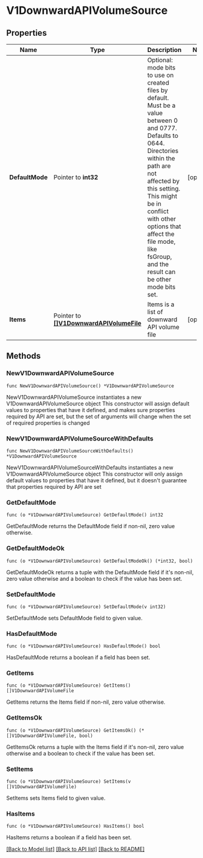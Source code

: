 # V1DownwardAPIVolumeSource

## Properties

Name | Type | Description | Notes
------------ | ------------- | ------------- | -------------
**DefaultMode** | Pointer to **int32** | Optional: mode bits to use on created files by default. Must be a value between 0 and 0777. Defaults to 0644. Directories within the path are not affected by this setting. This might be in conflict with other options that affect the file mode, like fsGroup, and the result can be other mode bits set. | [optional] 
**Items** | Pointer to [**[]V1DownwardAPIVolumeFile**](V1DownwardAPIVolumeFile.md) | Items is a list of downward API volume file | [optional] 

## Methods

### NewV1DownwardAPIVolumeSource

`func NewV1DownwardAPIVolumeSource() *V1DownwardAPIVolumeSource`

NewV1DownwardAPIVolumeSource instantiates a new V1DownwardAPIVolumeSource object
This constructor will assign default values to properties that have it defined,
and makes sure properties required by API are set, but the set of arguments
will change when the set of required properties is changed

### NewV1DownwardAPIVolumeSourceWithDefaults

`func NewV1DownwardAPIVolumeSourceWithDefaults() *V1DownwardAPIVolumeSource`

NewV1DownwardAPIVolumeSourceWithDefaults instantiates a new V1DownwardAPIVolumeSource object
This constructor will only assign default values to properties that have it defined,
but it doesn't guarantee that properties required by API are set

### GetDefaultMode

`func (o *V1DownwardAPIVolumeSource) GetDefaultMode() int32`

GetDefaultMode returns the DefaultMode field if non-nil, zero value otherwise.

### GetDefaultModeOk

`func (o *V1DownwardAPIVolumeSource) GetDefaultModeOk() (*int32, bool)`

GetDefaultModeOk returns a tuple with the DefaultMode field if it's non-nil, zero value otherwise
and a boolean to check if the value has been set.

### SetDefaultMode

`func (o *V1DownwardAPIVolumeSource) SetDefaultMode(v int32)`

SetDefaultMode sets DefaultMode field to given value.

### HasDefaultMode

`func (o *V1DownwardAPIVolumeSource) HasDefaultMode() bool`

HasDefaultMode returns a boolean if a field has been set.

### GetItems

`func (o *V1DownwardAPIVolumeSource) GetItems() []V1DownwardAPIVolumeFile`

GetItems returns the Items field if non-nil, zero value otherwise.

### GetItemsOk

`func (o *V1DownwardAPIVolumeSource) GetItemsOk() (*[]V1DownwardAPIVolumeFile, bool)`

GetItemsOk returns a tuple with the Items field if it's non-nil, zero value otherwise
and a boolean to check if the value has been set.

### SetItems

`func (o *V1DownwardAPIVolumeSource) SetItems(v []V1DownwardAPIVolumeFile)`

SetItems sets Items field to given value.

### HasItems

`func (o *V1DownwardAPIVolumeSource) HasItems() bool`

HasItems returns a boolean if a field has been set.


[[Back to Model list]](../README.md#documentation-for-models) [[Back to API list]](../README.md#documentation-for-api-endpoints) [[Back to README]](../README.md)


